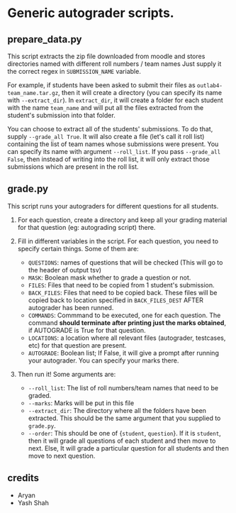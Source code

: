 # Generic autograder scripts.
## prepare_data.py
This script extracts the zip file downloaded from moodle and stores directories named with different roll numbers / team names
Just supply it the correct regex in `SUBMISSION_NAME` variable. 

For example, if students have been asked to submit their files as `outlab4-team_name.tar.gz`, then it will create a directory (you can specify its name with `--extract_dir`). In `extract_dir`, it will create a folder for each student with the name `team_name` and will put all the files extracted from the student's submission into that folder.

You can choose to extract all of the students' submissions. To do that, supply `--grade_all True`. It will also create a file (let's call it roll list) containing the list of team names whose submissions were present. You can specify its name with argument `--roll_list`. If you pass `--grade_all False`, then instead of writing into the roll list, it will only extract those submissions which are present in the roll list.

## grade.py

This script runs your autograders for different questions for all students.

1. For each question, create a directory and keep all your grading material for that question (eg: autograding script) there.
2. Fill in different variables in the script. For each question, you need to specify certain things. Some of them are:
   - `QUESTIONS`: names of questions that will be checked (This will go to the header of output tsv)
   - `MASK`: Boolean mask whether to grade a question or not.
   - `FILES`: Files that need to be copied from 1 student's submission.
   - `BACK_FILES`: Files that need to be copied back. These files will be copied back to location specified in `BACK_FILES_DEST` AFTER autograder has been runned.
   - `COMMANDS`: Commmand to be executed, one for each question. The command **should terminate after printing just the marks obtained**, if AUTOGRADE is True for that question.
   - `LOCATIONS`: a location where all relevant files (autograder, testcases, etc) for that question are present.
   - `AUTOGRADE`: Boolean list; If False, it will give a prompt after running your autograder. You can specify your marks there.

3. Then run it! Some arguments are:
   - `--roll_list`: The list of roll numbers/team names that need to be graded. 
   - `--marks`: Marks will be put in this file
   - `--extract_dir`: The directory where all the folders have been extracted. This should be the same argument that you supplied to `grade.py`.
   - `--order`: This should be one of {`student`, `question`}. If it is `student`, then it will grade all questions of each student and then move to next. Else, It will grade a particular question for all students and then move to next question.

## credits
- Aryan
- Yash Shah